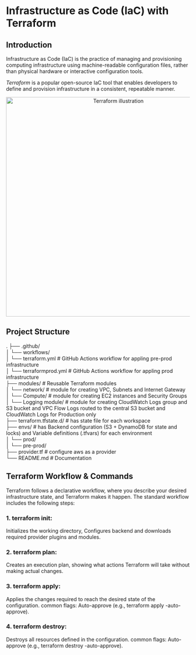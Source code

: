 # Infrastructure as Code (IaC) with Terraform
## Introduction

Infrastructure as Code (IaC) is the practice of managing and provisioning computing infrastructure using machine-readable configuration files, rather than physical hardware or interactive configuration tools.

*Terraform* is a popular open-source IaC tool that enables developers to define and provision infrastructure in a consistent, repeatable manner.

<p align="center">
  <img src="https://web-unified-docs-hashicorp.vercel.app/api/assets/terraform/latest/img/docs/intro-terraform-apis.png" width="600" alt="Terraform illustration">
</p>

## Project Structure
.
├── .github/<br>
│ └── workflows/<br>
│ └── terraform.yml # GitHub Actions workflow for appling pre-prod infrastructure <br>
│ └── terraformprod.yml # GitHub Actions workflow for appling prod infrastructure <br>
├── modules/ # Reusable Terraform modules<br>
│ └── network/ # module for creating VPC, Subnets and Internet Gateway<br>
│ └── Compute/ # module for creating EC2 instances and Security Groups<br>
│ └── Logging module/ # module for creating CloudWatch Logs group and S3 bucket and VPC Flow Logs routed to the central S3 bucket and CloudWatch Logs for Production only<br>
├── terraform.tfstate.d/ # has state file for each workspace<br>
├── envs/ # has Backend configuration (S3 + DynamoDB for state and locks) and Variable definitions (.tfvars) for each environment<br>
│ └── prod/ <br>
│ └── pre-prod/<br>
├── provider.tf # configure aws as a provider<br>
└── README.md # Documentation<br>

## Terraform Workflow & Commands
Terraform follows a declarative workflow, where you describe your desired infrastructure state, and Terraform makes it happen. The standard workflow includes the following steps:
### 1. terraform init:
   Initializes the working directory, Configures backend and downloads required provider plugins and modules.
### 2. terraform plan:
   Creates an execution plan, showing what actions Terraform will take without making actual changes.
### 3. terraform apply:
   Applies the changes required to reach the desired state of the configuration.
   common flags: Auto-approve (e.g., terraform apply -auto-approve).
### 4. terraform destroy:
   Destroys all resources defined in the configuration.
   common flags: Auto-approve (e.g., terraform destroy -auto-approve).



